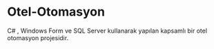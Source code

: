 # Otel-Otomasyon
C# , Windows Form ve SQL Server kullanarak yapılan kapsamlı bir otel otomasyon projesidir.
